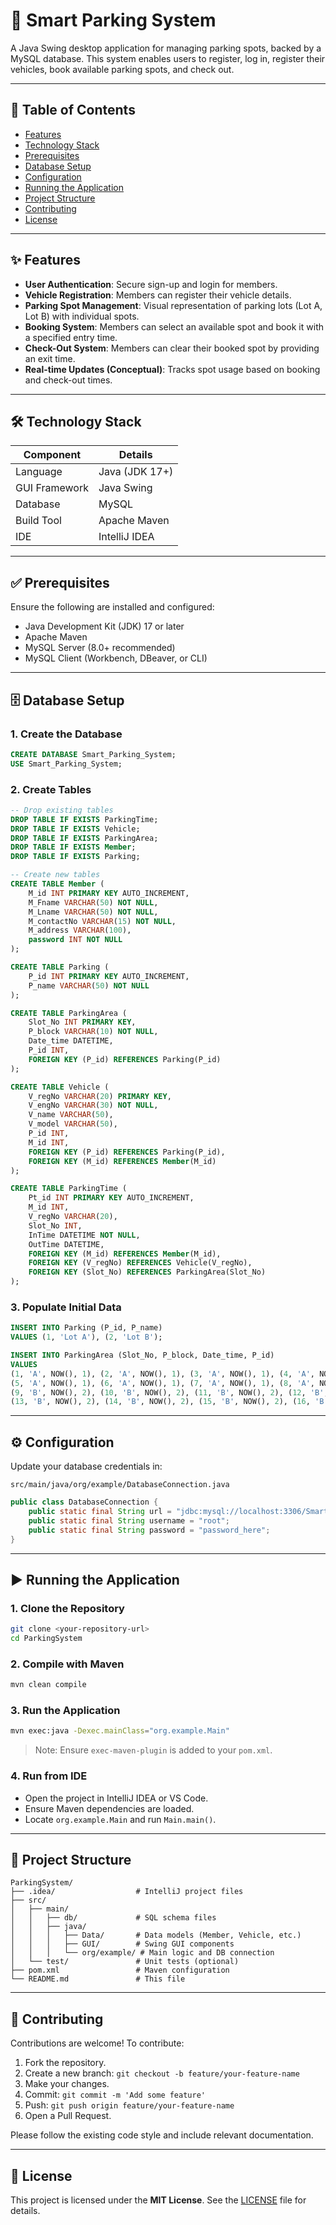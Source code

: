 # 🚗 Smart Parking System

A Java Swing desktop application for managing parking spots, backed by a MySQL database. This system enables users to register, log in, register their vehicles, book available parking spots, and check out.

---

## 📑 Table of Contents

- [Features](#features)
- [Technology Stack](#technology-stack)
- [Prerequisites](#prerequisites)
- [Database Setup](#database-setup)
- [Configuration](#configuration)
- [Running the Application](#running-the-application)
- [Project Structure](#project-structure)
- [Contributing](#contributing)
- [License](#license)

---

## ✨ Features

- **User Authentication**: Secure sign-up and login for members.
- **Vehicle Registration**: Members can register their vehicle details.
- **Parking Spot Management**: Visual representation of parking lots (Lot A, Lot B) with individual spots.
- **Booking System**: Members can select an available spot and book it with a specified entry time.
- **Check-Out System**: Members can clear their booked spot by providing an exit time.
- **Real-time Updates (Conceptual)**: Tracks spot usage based on booking and check-out times.

---

## 🛠️ Technology Stack

| Component         | Details                          |
|------------------|----------------------------------|
| Language          | Java (JDK 17+)                   |
| GUI Framework     | Java Swing                       |
| Database          | MySQL                            |
| Build Tool        | Apache Maven                     |
| IDE               | IntelliJ IDEA                    |

---

## ✅ Prerequisites

Ensure the following are installed and configured:

- Java Development Kit (JDK) 17 or later
- Apache Maven
- MySQL Server (8.0+ recommended)
- MySQL Client (Workbench, DBeaver, or CLI)

---

## 🗄️ Database Setup

### 1. Create the Database

```sql
CREATE DATABASE Smart_Parking_System;
USE Smart_Parking_System;
```

### 2. Create Tables

```sql
-- Drop existing tables
DROP TABLE IF EXISTS ParkingTime;
DROP TABLE IF EXISTS Vehicle;
DROP TABLE IF EXISTS ParkingArea;
DROP TABLE IF EXISTS Member;
DROP TABLE IF EXISTS Parking;

-- Create new tables
CREATE TABLE Member (
    M_id INT PRIMARY KEY AUTO_INCREMENT,
    M_Fname VARCHAR(50) NOT NULL,
    M_Lname VARCHAR(50) NOT NULL,
    M_contactNo VARCHAR(15) NOT NULL,
    M_address VARCHAR(100),
    password INT NOT NULL
);

CREATE TABLE Parking (
    P_id INT PRIMARY KEY AUTO_INCREMENT,
    P_name VARCHAR(50) NOT NULL
);

CREATE TABLE ParkingArea (
    Slot_No INT PRIMARY KEY,
    P_block VARCHAR(10) NOT NULL,
    Date_time DATETIME,
    P_id INT,
    FOREIGN KEY (P_id) REFERENCES Parking(P_id)
);

CREATE TABLE Vehicle (
    V_regNo VARCHAR(20) PRIMARY KEY,
    V_engNo VARCHAR(30) NOT NULL,
    V_name VARCHAR(50),
    V_model VARCHAR(50),
    P_id INT,
    M_id INT,
    FOREIGN KEY (P_id) REFERENCES Parking(P_id),
    FOREIGN KEY (M_id) REFERENCES Member(M_id)
);

CREATE TABLE ParkingTime (
    Pt_id INT PRIMARY KEY AUTO_INCREMENT,
    M_id INT,
    V_regNo VARCHAR(20),
    Slot_No INT,
    InTime DATETIME NOT NULL,
    OutTime DATETIME,
    FOREIGN KEY (M_id) REFERENCES Member(M_id),
    FOREIGN KEY (V_regNo) REFERENCES Vehicle(V_regNo),
    FOREIGN KEY (Slot_No) REFERENCES ParkingArea(Slot_No)
);
```

### 3. Populate Initial Data

```sql
INSERT INTO Parking (P_id, P_name)
VALUES (1, 'Lot A'), (2, 'Lot B');

INSERT INTO ParkingArea (Slot_No, P_block, Date_time, P_id)
VALUES
(1, 'A', NOW(), 1), (2, 'A', NOW(), 1), (3, 'A', NOW(), 1), (4, 'A', NOW(), 1),
(5, 'A', NOW(), 1), (6, 'A', NOW(), 1), (7, 'A', NOW(), 1), (8, 'A', NOW(), 1),
(9, 'B', NOW(), 2), (10, 'B', NOW(), 2), (11, 'B', NOW(), 2), (12, 'B', NOW(), 2),
(13, 'B', NOW(), 2), (14, 'B', NOW(), 2), (15, 'B', NOW(), 2), (16, 'B', NOW(), 2);
```

---

## ⚙️ Configuration

Update your database credentials in:

`src/main/java/org/example/DatabaseConnection.java`

```java
public class DatabaseConnection {
    public static final String url = "jdbc:mysql://localhost:3306/Smart_Parking_System";
    public static final String username = "root";
    public static final String password = "password_here";
}
```

---

## ▶️ Running the Application

### 1. Clone the Repository

```bash
git clone <your-repository-url>
cd ParkingSystem
```

### 2. Compile with Maven

```bash
mvn clean compile
```

### 3. Run the Application

```bash
mvn exec:java -Dexec.mainClass="org.example.Main"
```

> Note: Ensure `exec-maven-plugin` is added to your `pom.xml`.

### 4. Run from IDE

- Open the project in IntelliJ IDEA or VS Code.
- Ensure Maven dependencies are loaded.
- Locate `org.example.Main` and run `Main.main()`.

---

## 📁 Project Structure

```
ParkingSystem/
├── .idea/                  # IntelliJ project files
├── src/
│   ├── main/
│   │   ├── db/             # SQL schema files
│   │   ├── java/
│   │   │   ├── Data/       # Data models (Member, Vehicle, etc.)
│   │   │   ├── GUI/        # Swing GUI components
│   │   │   └── org/example/ # Main logic and DB connection
│   └── test/               # Unit tests (optional)
├── pom.xml                 # Maven configuration
└── README.md               # This file
```

---

## 🤝 Contributing

Contributions are welcome! To contribute:

1. Fork the repository.
2. Create a new branch: `git checkout -b feature/your-feature-name`
3. Make your changes.
4. Commit: `git commit -m 'Add some feature'`
5. Push: `git push origin feature/your-feature-name`
6. Open a Pull Request.

Please follow the existing code style and include relevant documentation.

---

## 📄 License

This project is licensed under the **MIT License**. See the [LICENSE](LICENSE) file for details.


